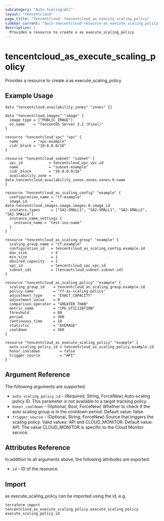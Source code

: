 ```yaml
---
subcategory: "Auto Scaling(AS)"
layout: "tencentcloud"
page_title: "TencentCloud: tencentcloud_as_execute_scaling_policy"
sidebar_current: "docs-tencentcloud-resource-as_execute_scaling_policy"
description: |-
  Provides a resource to create a as execute_scaling_policy
---
```


# tencentcloud_as_execute_scaling_policy

Provides a resource to create a as execute_scaling_policy

## Example Usage

```hcl
data "tencentcloud_availability_zones" "zones" {}

data "tencentcloud_images" "image" {
  image_type = ["PUBLIC_IMAGE"]
  os_name    = "TencentOS Server 3.2 (Final)"
}

resource "tencentcloud_vpc" "vpc" {
  name       = "vpc-example"
  cidr_block = "10.0.0.0/16"
}

resource "tencentcloud_subnet" "subnet" {
  vpc_id            = tencentcloud_vpc.vpc.id
  name              = "subnet-example"
  cidr_block        = "10.0.0.0/16"
  availability_zone = data.tencentcloud_availability_zones.zones.zones.0.name
}

resource "tencentcloud_as_scaling_config" "example" {
  configuration_name = "tf-example"
  image_id           = data.tencentcloud_images.image.images.0.image_id
  instance_types     = ["SA1.SMALL1", "SA2.SMALL1", "SA2.SMALL2", "SA2.SMALL4"]
  instance_name_settings {
    instance_name = "test-ins-name"
  }
}

resource "tencentcloud_as_scaling_group" "example" {
  scaling_group_name = "tf-example"
  configuration_id   = tencentcloud_as_scaling_config.example.id
  max_size           = 4
  min_size           = 1
  desired_capacity   = 2
  vpc_id             = tencentcloud_vpc.vpc.id
  subnet_ids         = [tencentcloud_subnet.subnet.id]
}

resource "tencentcloud_as_scaling_policy" "example" {
  scaling_group_id    = tencentcloud_as_scaling_group.example.id
  policy_name         = "tf-as-scaling-policy"
  adjustment_type     = "EXACT_CAPACITY"
  adjustment_value    = 0
  comparison_operator = "GREATER_THAN"
  metric_name         = "CPU_UTILIZATION"
  threshold           = 80
  period              = 300
  continuous_time     = 10
  statistic           = "AVERAGE"
  cooldown            = 360
}

resource "tencentcloud_as_execute_scaling_policy" "example" {
  auto_scaling_policy_id = tencentcloud_as_scaling_policy.example.id
  honor_cooldown         = false
  trigger_source         = "API"
}
```

## Argument Reference

The following arguments are supported:

* `auto_scaling_policy_id` - (Required, String, ForceNew) Auto-scaling policy ID. This parameter is not available to a target tracking policy.
* `honor_cooldown` - (Optional, Bool, ForceNew) Whether to check if the auto scaling group is in the cooldown period. Default value: false.
* `trigger_source` - (Optional, String, ForceNew) Source that triggers the scaling policy. Valid values: API and CLOUD_MONITOR. Default value: API. The value CLOUD_MONITOR is specific to the Cloud Monitor service.

## Attributes Reference

In addition to all arguments above, the following attributes are exported:

* `id` - ID of the resource.



## Import

as execute_scaling_policy can be imported using the id, e.g.

```
terraform import tencentcloud_as_execute_scaling_policy.execute_scaling_policy execute_scaling_policy_id
```

